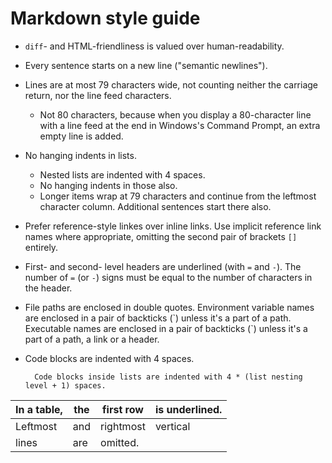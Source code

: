 Markdown style guide
====================

* `diff`- and HTML-friendliness is valued over human-readability.
* Every sentence starts on a new line ("semantic newlines").
* Lines are at most 79 characters wide, not counting neither the carriage
return, nor the line feed characters.
    * Not 80 characters, because when you display a 80-character line with a
line feed at the end in Windows's Command Prompt, an extra empty line is added.
* No hanging indents in lists.
    * Nested lists are indented with 4 spaces.
    * No hanging indents in those also.
    * Longer items wrap at 79 characters and continue from the leftmost
character column.
Additional sentences start there also.
* Prefer reference-style linkes over inline links.
Use implicit reference link names where appropriate, omitting the second pair
of brackets `[]` entirely.
* First- and second- level headers are underlined (with `=` and `-`).
The number of `=` (or `-`) signs must be equal to the number of characters in
the header.
* File paths are enclosed in double quotes.
Environment variable names are enclosed in a pair of backticks (\`) unless it's
a part of a path.
Executable names are enclosed in a pair of backticks (\`) unless it's a part of
a path, a link or a header.
* Code blocks are indented with 4 spaces.

        Code blocks inside lists are indented with 4 * (list nesting level + 1) spaces.

In a table, | the | first row | is underlined.
----------- | --- | --------- | --------------
Leftmost    | and | rightmost | vertical
lines       | are | omitted.  |
